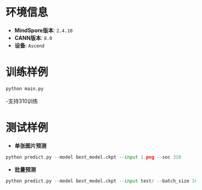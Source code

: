 # 环境信息
- **MindSpore版本**: `2.4.10`
- **CANN版本**: `8.0`
- **设备**: `Ascend`

# 训练样例
```python
python main.py
```
-支持310训练

# 测试样例
- **单张图片预测**
```python
python predict.py --model best_model.ckpt --input 1.png --soc 310
```
- **批量预测**
```python
python predict.py --model best_model.ckpt --input test/ --batch_size 16 --soc 310
```
